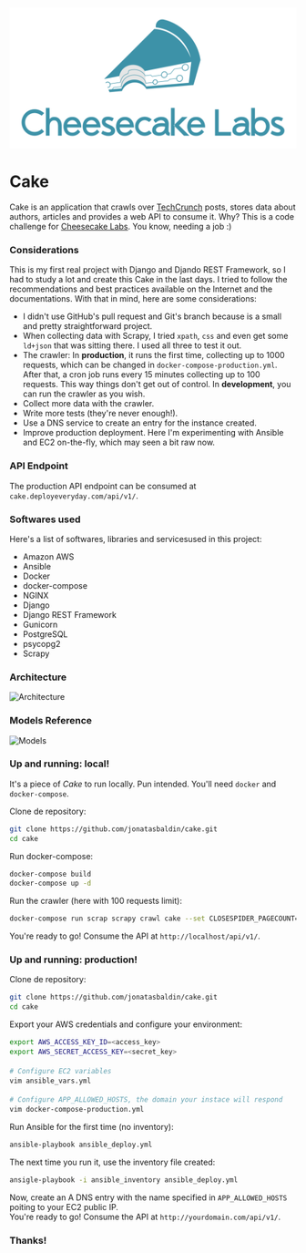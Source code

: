 ![Cheesecake](img/logo.png)

# Cake
Cake is an application that crawls over [TechCrunch](https://techcrunch.com) posts, stores data about authors, articles and provides a web API to consume it.
Why? This is a code challenge for [Cheesecake Labs](ckl.io). You know, needing a job :)

### Considerations
This is my first real project with Django and Djando REST Framework, so I had to study a lot and create this Cake in the last days. I tried to follow the recommendations and best practices available on the Internet and the documentations. With that in mind, here are some considerations:

- I didn't use GitHub's pull request and Git's branch because is a small and pretty straightforward project. 
- When collecting data with Scrapy, I tried `xpath`, `css` and even get some `ld+json` that was sitting there. I used all three to test it out.
- The crawler: In **production**, it runs the first time, collecting up to 1000 requests, which can be changed in `docker-compose-production.yml`. After that, a cron job runs every 15 minutes collecting up to 100 requests. This way things don't get out of control. In **development**, you can run the crawler as you wish.
- Collect more data with the crawler.
- Write more tests (they're never enough!).
- Use a DNS service to create an entry for the instance created.
- Improve production deployment. Here I'm experimenting with Ansible and EC2 on-the-fly, which may seen a bit raw now.

### API Endpoint
The production API endpoint can be consumed at `cake.deployeveryday.com/api/v1/`.

### Softwares used
Here's a list of softwares, libraries and servicesused in this project:
- Amazon AWS
- Ansible
- Docker
- docker-compose
- NGINX
- Django
- Django REST Framework
- Gunicorn
- PostgreSQL
- psycopg2
- Scrapy

### Architecture
![Architecture](img/architecture.png)

### Models Reference
![Models](img/models.png)

### Up and running: local!
It's a piece of *Cake* to run locally. Pun intended. You'll need `docker` and `docker-compose`.

Clone de repository:
```bash
git clone https://github.com/jonatasbaldin/cake.git
cd cake
```

Run docker-compose:
```bash
docker-compose build
docker-compose up -d
```

Run the crawler (here with 100 requests limit):
```bash
docker-compose run scrap scrapy crawl cake --set CLOSESPIDER_PAGECOUNT=100
```

You're ready to go! Consume the API at `http://localhost/api/v1/`.

### Up and running: production!

Clone de repository:
```bash
git clone https://github.com/jonatasbaldin/cake.git
cd cake
```

Export your AWS credentials and configure your environment:
```bash
export AWS_ACCESS_KEY_ID=<access_key>
export AWS_SECRET_ACCESS_KEY=<secret_key>

# Configure EC2 variables
vim ansible_vars.yml

# Configure APP_ALLOWED_HOSTS, the domain your instace will respond
vim docker-compose-production.yml
```

Run Ansible for the first time (no inventory):
```bash
ansible-playbook ansible_deploy.yml
```

The next time you run it, use the inventory file created:
```bash
ansigle-playbook -i ansible_inventory ansible_deploy.yml
```

Now, create an A DNS entry with the name specified in `APP_ALLOWED_HOSTS` poiting to your EC2 public IP.    
You're ready to go! Consume the API at `http://yourdomain.com/api/v1/`.

### Thanks!
